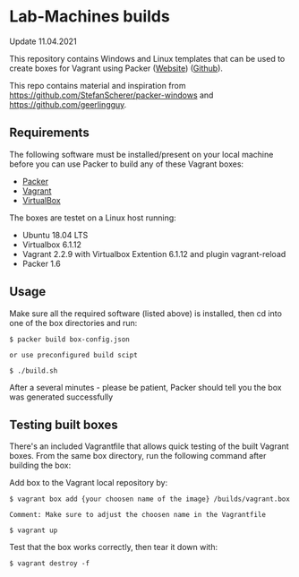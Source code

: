 # Lab-Machines builds

Update 11.04.2021

This repository contains Windows and Linux templates that can be used to create boxes for
Vagrant using Packer ([Website](https://www.packer.io))
([Github](https://github.com/Stian-Kristoffersen/Lab-Machines)).

This repo contains material and inspiration from https://github.com/StefanScherer/packer-windows and https://github.com/geerlingguy.

## Requirements

The following software must be installed/present on your local machine before you can use Packer to build any of these Vagrant boxes:

  - [Packer](http://www.packer.io/)
  - [Vagrant](http://vagrantup.com/)
  - [VirtualBox](https://www.virtualbox.org/)

  The boxes are testet on a Linux host running:
  - Ubuntu 18.04 LTS
  - Virtualbox 6.1.12
  - Vagrant 2.2.9 with Virtualbox Extention 6.1.12 and plugin vagrant-reload
  - Packer 1.6

## Usage

Make sure all the required software (listed above) is installed, then cd into one of the box directories and run:

    $ packer build box-config.json

    or use preconfigured build scipt 

    $ ./build.sh

After a several minutes - please be patient, Packer should tell you the box was generated successfully

## Testing built boxes

There's an included Vagrantfile that allows quick testing of the built Vagrant boxes. From the same box directory, run the following command after building the box:

Add box to the Vagrant local repository by:
    
    $ vagrant box add {your choosen name of the image} /builds/vagrant.box

    Comment: Make sure to adjust the choosen name in the Vagrantfile

    $ vagrant up

Test that the box works correctly, then tear it down with:

    $ vagrant destroy -f



